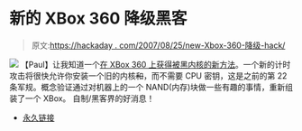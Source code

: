 # 新的 XBox 360 降级黑客

> 原文:[https://hackaday . com/2007/08/25/new-Xbox-360-降级-hack/](https://hackaday.com/2007/08/25/new-xbox-360-downgrade-hack/)

![](../Images/fd7ed7d22bac4cd38bf7038c7bd3fc13.png)
【Paul】让我知道一个[在 XBox 360 上获得被黑内核的新方法](http://www.xbox-scene.com/xbox1data/sep/EElZluZypZpmixPJrS.php)。一个新的计时攻击将很快允许你安装一个旧的内核~~和~~，而不需要 CPU 密钥，这是之前的第 22 条军规。概念验证通过对机器上的一个 NAND(内存)块做一些有趣的事情，重新组装了一个 XBox。
自制/黑客界的好消息！

*   [永久链接](http://www.xbox-scene.com/xbox1data/sep/EElZluZypZpmixPJrS.php)
